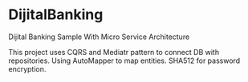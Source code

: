 # DijitalBanking
Dijital Banking Sample With Micro Service Architecture

This project uses CQRS and Mediatr pattern to connect DB with repositories. 
Using AutoMapper to map entities.
SHA512 for password encryption.

